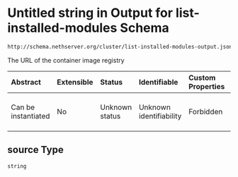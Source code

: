# Untitled string in Output for list-installed-modules Schema

```txt
http://schema.nethserver.org/cluster/list-installed-modules-output.json#/patternProperties/.*/items/properties/source
```

The URL of the container image registry

| Abstract            | Extensible | Status         | Identifiable            | Custom Properties | Additional Properties | Access Restrictions | Defined In                                                                                                |
| :------------------ | :--------- | :------------- | :---------------------- | :---------------- | :-------------------- | :------------------ | :-------------------------------------------------------------------------------------------------------- |
| Can be instantiated | No         | Unknown status | Unknown identifiability | Forbidden         | Allowed               | none                | [list-installed-modules-output.json\*](cluster/list-installed-modules-output.json "open original schema") |

## source Type

`string`
